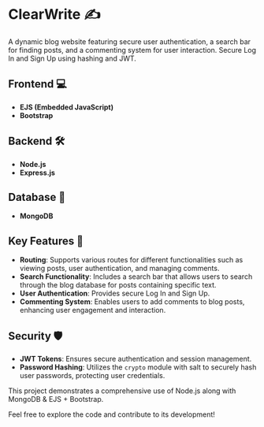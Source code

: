 # ClearWrite ✍

A dynamic blog website featuring secure user authentication, a search bar for finding posts, and a commenting system for user interaction. Secure Log In and Sign Up using hashing and JWT.

## Frontend 💻
- **EJS (Embedded JavaScript)**
- **Bootstrap**

## Backend 🛠️
- **Node.js**
- **Express.js**

## Database 📁
- **MongoDB**

## Key Features 🔑
- **Routing**: Supports various routes for different functionalities such as viewing posts, user authentication, and managing comments.
- **Search Functionality**: Includes a search bar that allows users to search through the blog database for posts containing specific text.
- **User Authentication**: Provides secure Log In and Sign Up.
- **Commenting System**: Enables users to add comments to blog posts, enhancing user engagement and interaction.

## Security 🛡️
- **JWT Tokens**: Ensures secure authentication and session management.
- **Password Hashing**: Utilizes the `crypto` module with salt to securely hash user passwords, protecting user credentials.

This project demonstrates a comprehensive use of Node.js along with MongoDB & EJS + Bootstrap.

Feel free to explore the code and contribute to its development! 
